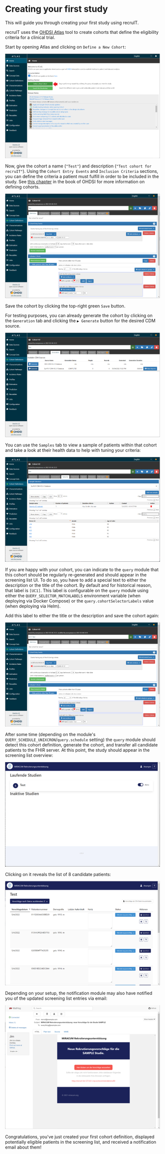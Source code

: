 # Creating your first study

This will guide you through creating your first study using recruIT.

recruIT uses the [OHDSI Atlas](https://www.ohdsi.org/atlas-a-unified-interface-for-the-ohdsi-tools/) tool to create
cohorts that define the eligibility criteria for a clinical trial.

Start by opening Atlas and clicking on `Define a New Cohort`:

![Atlas Home Screen](../_img/atlas-first-cohort/atlas-home.png)

Now, give the cohort a name (`"Test"`) and description (`"Test cohort for recruIT"`).
Using the `Cohort Entry Events` and `Inclusion Criteria` sections, you can define the criteria
a patient must fulfill in order to be included in the study. See [this chapter](https://ohdsi.github.io/TheBookOfOhdsi/Cohorts.html#Cohorts)
in the book of OHDSI for more information on defining cohorts.

![Test cohort](../_img/atlas-first-cohort/atlas-test-cohort-definition.png)

Save the cohort by clicking the top-right green `Save` button.

For testing purposes, you can already generate the cohort by clicking on the `Generation` tab
and clicking the `▶️ Generate` button for the desired CDM source.

![Cohort generation](../_img/atlas-first-cohort/atlas-test-cohort-generation.png)

You can use the `Samples` tab to view a sample of patients within that cohort and take a look at their health data to help
with tuning your criteria:

![Cohort sample](../_img/atlas-first-cohort/atlas-test-cohort-sample.png)

If you are happy with your cohort, you can indicate to the `query` module that this cohort should be regularly
re-generated and should appear in the screening list UI. To do so, you have to add a special text to either the description
or the title of the cohort. By default and for historical reason, that label is `[UC1]`. This label is configurable
on the `query` module using either the `QUERY_SELECTOR_MATCHLABELS` environment variable (when deploying via Docker Compose)
or the `query.cohortSelectorLabels` value (when deploying via Helm).

Add this label to either the title or the description and save the cohort again:

![Test cohort with UC1 label used in the title](../_img/atlas-first-cohort/atlas-test-cohort-definition-with-uc1-label.png)

After some time (depending on the module's `QUERY_SCHEDULE_UNIXCRON`/`query.schedule` setting) the `query` module should
detect this cohort definition, generate the cohort, and transfer all candidate patients to the FHIR server. At this point,
the study should appear in the screening list overview:

![Screening list overview](../_img/atlas-first-cohort/list-overview-with-test-study.png)

Clicking on it reveals the list of 8 candidate patients:

![Screening list for the 'Test' study](../_img/atlas-first-cohort/list-test-study.png)

Depending on your setup, the notification module may also have notified you of the updated screening list entries via email:

![Opened notification Email](../_img/atlas-first-cohort/mailhog-opened.png)

Congratulations, you've just created your first cohort definition, displayed potentially eligible patients in the
screening list, and received a notification email about them!
